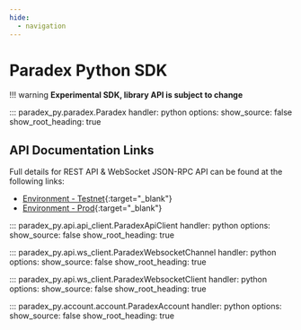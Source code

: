 ```yaml
---
hide:
  - navigation
---
```


# Paradex Python SDK

!!! warning
    **Experimental SDK, library API is subject to change**

::: paradex_py.paradex.Paradex
    handler: python
    options:
      show_source: false
      show_root_heading: true

## API Documentation Links

Full details for REST API & WebSocket JSON-RPC API can be found at the following links:

- [Environment - Testnet](https://docs.api.testnet.paradex.trade){:target="_blank"}
- [Environment - Prod](https://docs.api.prod.paradex.trade){:target="_blank"}

::: paradex_py.api.api_client.ParadexApiClient
    handler: python
    options:
      show_source: false
      show_root_heading: true

::: paradex_py.api.ws_client.ParadexWebsocketChannel
    handler: python
    options:
      show_source: false
      show_root_heading: true

::: paradex_py.api.ws_client.ParadexWebsocketClient
    handler: python
    options:
      show_source: false
      show_root_heading: true

::: paradex_py.account.account.ParadexAccount
    handler: python
    options:
      show_source: false
      show_root_heading: true
